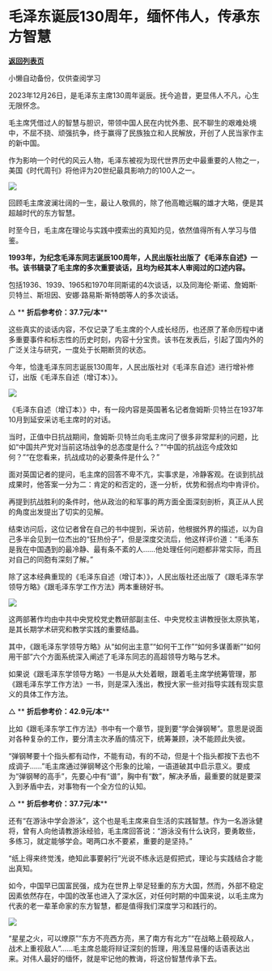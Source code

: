 # 毛泽东诞辰130周年，缅怀伟人，传承东方智慧

[**返回列表页**](/gzh/政事堂2019)

小懒自动备份，仅供查阅学习

  

2023年12月26日，是毛泽东主席130周年诞辰。抚今追昔，更显伟人不凡，心生无限怀念。

毛主席凭借过人的智慧与胆识，带领中国人民在内忧外患、民不聊生的艰难处境中，不屈不挠、顽强抗争，终于赢得了民族独立和人民解放，开创了人民当家作主的新中国。

作为影响一个时代的风云人物，毛泽东被视为现代世界历史中最重要的人物之一，美国《时代周刊》将他评为20世纪最具影响力的100人之一。

![](https://mmbiz.qpic.cn/sz_mmbiz_png/FCGdbnB62tD0gia2TT9eicUXWyTBVQgL2NZjt5FYQe0rXSwzmmiaOLS9c6bIm5ibiaH95Z36H2uwyzbLib9vmgTibbdAA/640?wx_fmt=png&from;=appmsg)

回顾毛主席波澜壮阔的一生，最让人敬佩的，除了他高瞻远瞩的雄才大略，便是其超越时代的东方智慧。

时至今日，毛主席在理论与实践中摸索出的真知灼见，依然值得所有人学习与借鉴。

 **1993年，为纪念毛泽东同志诞辰100周年，人民出版社出版了《毛泽东自述》一书。该书辑录了毛主席的多次重要谈话，且均为经其本人审阅过的口述内容。**

包括1936、1939、1965和1970年同斯诺的4次谈话，以及同海伦·斯诺、詹姆斯·贝特兰、斯坦因、安娜·路易斯·斯特朗等人的多次谈话。

△ ** **折后参考价：37.7元/本****

这些真实的谈话内容，不仅记录了毛主席的个人成长经历，也还原了革命历程中诸多重要事件和标志性的历史时刻，内容十分宝贵。该书在发表后，引起了国内外的广泛关注与研究，一度处于长期断货的状态。

今年，恰逢毛泽东同志诞辰130周年，人民出版社对《毛泽东自述》进行增补修订，出版《毛泽东自述（增订本）》。

![](https://mmbiz.qpic.cn/sz_mmbiz_jpg/FCGdbnB62tD0gia2TT9eicUXWyTBVQgL2N9fLY8WSJdw0So7RiaACMgt5gZZxvQGyocAVVMmnJmCba0uv16NJ1F6Q/640?wx_fmt=jpeg&from;=appmsg)

《毛泽东自述（增订本）》中，有一段内容是英国著名记者詹姆斯·贝特兰在1937年10月到延安采访毛主席时的对话。

当时，正值中日抗战期间，詹姆斯·贝特兰向毛主席问了很多非常犀利的问题，比如“中国共产党对当前这场战争的总态度是什么？”“中国的抗战迄今成效如何？”“在您看来，抗战成功的必要条件是什么？”

面对英国记者的提问，毛主席的回答不卑不亢，实事求是，冷静客观。在谈到抗战成果时，他答案一分为二：肯定的和否定的，逐一分析，优势和弱点均中肯评价。

再提到抗战胜利的条件时，他从政治的和军事的两方面全面深刻剖析，真正从人民的角度出发提出了切实的见解。

结束访问后，这位记者曾在自己的书中提到，采访前，他根据外界的描述，以为自己多半会见到一位杰出的“狂热份子”，但是深度交流后，他这样评价道：“毛泽东是我在中国遇到的最冷静、最有条不紊的人……他处理任何问题都非常实际，而且对自己的同胞有深刻了解。”

除了这本经典重现的《毛泽东自述（增订本）》，人民出版社还出版了《跟毛泽东学领导方略》《跟毛泽东学工作方法》两本重磅好书。

![](https://mmbiz.qpic.cn/mmbiz_jpg/rxhS23yu8cP8PAEmZZrdnNNTCk60GOze0VskrlNz1e1Wxr1rKCA3PXfibV9YHianibBfibTa14H3VyI03eKicWOH18Q/640?wx_fmt=jpeg&from;=appmsg)

这两部著作均由中共中央党校党史教研部副主任、中央党校主讲教授张太原执笔，是其长期学术研究和教学实践的重要结晶。

其中，《跟毛泽东学领导方略》从“如何出主意”“如何干工作”“如何多谋善断”“如何用干部”六个方面系统深入阐述了毛泽东同志的高超领导方略与艺术。

如果说《跟毛泽东学领导方略》一书是从大处着眼，跟着毛主席学统筹管理，那《跟毛泽东学工作方法》一书，则是深入浅出，教授大家一些对指导实践有现实意义的具体工作方法。

△ ** **折后参考价：42.9元/本****

比如《跟毛泽东学工作方法》书中有一个章节，提到要“学会弹钢琴”。意思是说面对各种复杂的工作，要分清主次矛盾的情况下，统筹兼顾，决不能顾此失彼。

“弹钢琴要十个指头都有动作，不能有动，有的不动，但是十个指头都按下去也不成调子……”毛主席通过弹钢琴这个形象的比喻，一语道破其中启示意义。要成为“弹钢琴的高手”，先要心中有“谱”，胸中有“数”，解决矛盾，最重要的就是要深入到矛盾中去，对事物有一个全方位的认知。

△ ** **折后参考价：37.7元/本****

还有“在游泳中学会游泳”，这个也是毛主席来自生活的实践智慧。作为一名游泳健将，曾有人向他请教游泳经验，毛主席回答说：“游泳没有什么诀窍，要勇敢些，多练习，就定能够学会。喝两口水不要紧，重要的是坚持。”

“纸上得来终觉浅，绝知此事要躬行”光说不练永远是假把式，理论与实践结合才能出真知。

如今，中国早已国富民强，成为在世界上举足轻重的东方大国，然而，外部不稳定因素依然存在，中国的改革也进入了深水区，对任何时期的中国来说，以毛主席为代表的老一辈革命家的东方智慧，都是值得我们深度学习和践行的。

![](https://mmbiz.qpic.cn/mmbiz_png/rxhS23yu8cPZtTyIAYXibPbx744kJbtBEiaCuGHszHQRWMiaia4icibTq0l5V9BxvU4gbCHCPMq0dQecPhRfPREExiarw/640?wx_fmt=png&from;=appmsg)

“星星之火，可以燎原”“东方不亮西方亮，黑了南方有北方”“在战略上藐视敌人，战术上重视敌人”……毛主席总能将辩证深刻的哲理，用浅显易懂的话语表达出来。对伟人最好的缅怀，就是牢记他的教诲，将这份智慧传承下去。


